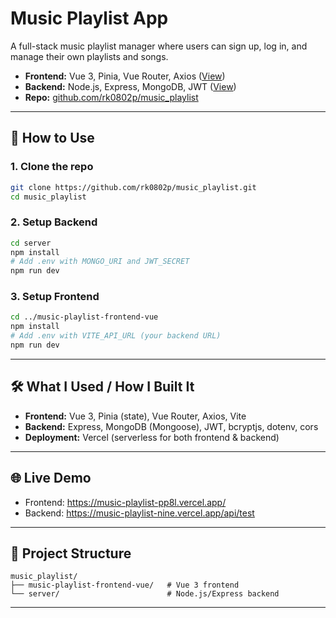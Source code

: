 # Music Playlist App

A full-stack music playlist manager where users can sign up, log in, and manage their own playlists and songs.

- **Frontend:** Vue 3, Pinia, Vue Router, Axios ([View](https://music-playlist-pp8l.vercel.app/))
- **Backend:** Node.js, Express, MongoDB, JWT ([View](https://music-playlist-nine.vercel.app/))
- **Repo:** [github.com/rk0802p/music_playlist](https://github.com/rk0802p/music_playlist)

---

## 🚀 How to Use

### 1. Clone the repo
```bash
git clone https://github.com/rk0802p/music_playlist.git
cd music_playlist
```

### 2. Setup Backend
```bash
cd server
npm install
# Add .env with MONGO_URI and JWT_SECRET
npm run dev
```

### 3. Setup Frontend
```bash
cd ../music-playlist-frontend-vue
npm install
# Add .env with VITE_API_URL (your backend URL)
npm run dev
```

---

## 🛠️ What I Used / How I Built It
- **Frontend:** Vue 3, Pinia (state), Vue Router, Axios, Vite
- **Backend:** Express, MongoDB (Mongoose), JWT, bcryptjs, dotenv, cors
- **Deployment:** Vercel (serverless for both frontend & backend)

---

## 🌐 Live Demo
- Frontend: https://music-playlist-pp8l.vercel.app/
- Backend: https://music-playlist-nine.vercel.app/api/test

---

## 📁 Project Structure
```
music_playlist/
├── music-playlist-frontend-vue/   # Vue 3 frontend
└── server/                        # Node.js/Express backend
```

---